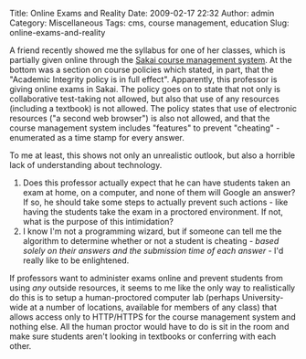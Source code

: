 Title: Online Exams and Reality
Date: 2009-02-17 22:32
Author: admin
Category: Miscellaneous
Tags: cms, course management, education
Slug: online-exams-and-reality

A friend recently showed me the syllabus for one of her classes, which
is partially given online through the [Sakai course management
system](http://sakaiproject.org/portal). At the bottom was a section on
course policies which stated, in part, that the "Academic Integrity
policy is in full effect". Apparently, this professor is giving online
exams in Sakai. The policy goes on to state that not only is
collaborative test-taking not allowed, but also that use of any
resources (including a textbook) is not allowed. The policy states that
use of electronic resources ("a second web browser") is also not
allowed, and that the course management system includes "features" to
prevent "cheating" - enumerated as a time stamp for every answer.

To me at least, this shows not only an unrealistic outlook, but also a
horrible lack of understanding about technology.

1.  Does this professor actually expect that he can have students taken
    an exam at home, on a computer, and none of them will Google an
    answer? If so, he should take some steps to actually prevent such
    actions - like having the students take the exam in a proctored
    environment. If not, what is the purpose of this intimidation?
2.  I know I'm not a programming wizard, but if someone can tell me the
    algorithm to determine whether or not a student is cheating - *based
    solely on their answers and the submission time of each answer* -
    I'd really like to be enlightened.

If professors want to administer exams online and prevent students from
using *any* outside resources, it seems to me like the only way to
realistically do this is to setup a human-proctored computer lab
(perhaps University-wide at a number of locations, available for members
of any class) that allows access only to HTTP/HTTPS for the course
management system and nothing else. All the human proctor would have to
do is sit in the room and make sure students aren't looking in textbooks
or conferring with each other.
